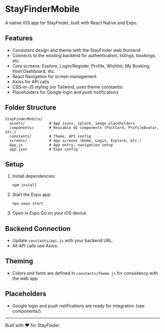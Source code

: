 # StayFinderMobile

A native iOS app for StayFinder, built with React Native and Expo.

## Features

- Consistent design and theme with the StayFinder web frontend
- Connects to the existing backend for authentication, listings, bookings, etc.
- Core screens: Explore, Login/Register, Profile, Wishlist, My Booking, Host Dashboard, etc.
- React Navigation for screen management
- Axios for API calls
- CSS-in-JS styling (no Tailwind, uses theme constants)
- Placeholders for Google login and push notifications

## Folder Structure

```
StayFinderMobile/
  assets/           # App icons, splash, image placeholders
  components/       # Reusable UI components (PostCard, ProfileAvatar, etc.)
  constants/        # Theme, API config
  screens/          # App screens (Home, Login, Explore, etc.)
  App.js            # App entry, navigation setup
  app.json          # Expo config
```

## Setup

1. Install dependencies:
   ```sh
   npm install
   ```
2. Start the Expo app:
   ```sh
   npx expo start
   ```
3. Open in Expo Go on your iOS device.

## Backend Connection

- Update `constants/api.js` with your backend URL.
- All API calls use Axios.

## Theming

- Colors and fonts are defined in `constants/theme.js` for consistency with the web app.

## Placeholders

- Google login and push notifications are ready for integration (see components/).

---

Built with ❤️ for StayFinder.
